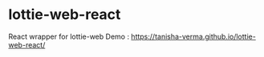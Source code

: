 # lottie-web-react

React wrapper for lottie-web
Demo :  https://tanisha-verma.github.io/lottie-web-react/
